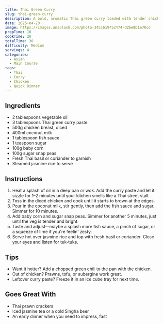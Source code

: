 ```yaml
---
title: Thai Green Curry
slug: thai-green-curry
description: A bold, aromatic Thai green curry loaded with tender chicken, sweet corn, and snap peas—all brought to life with our Chefstore curry paste.
date: 2025-04-20
image: https://images.unsplash.com/photo-1455619452474-d2be8b1e70cd
prepTime: 10
cookTime: 20
totalTime: 30
difficulty: Medium
servings: 4
categories:
  - Asian
  - Main Course
tags:
  - Thai
  - Curry
  - Chicken
  - Quick Dinner
---
```


## Ingredients

- 2 tablespoons vegetable oil
- 3 tablespoons Thai green curry paste
- 500g chicken breast, diced
- 400ml coconut milk
- 1 tablespoon fish sauce
- 1 teaspoon sugar
- 100g baby corn
- 100g sugar snap peas
- Fresh Thai basil or coriander to garnish
- Steamed jasmine rice to serve

## Instructions

1. Heat a splash of oil in a deep pan or wok. Add the curry paste and let it sizzle for 1–2 minutes until your kitchen smells like a Thai street stall.
2. Toss in the diced chicken and cook until it starts to brown at the edges.
3. Pour in the coconut milk, stir gently, then add the fish sauce and sugar. Simmer for 10 minutes.
4. Add baby corn and sugar snap peas. Simmer for another 5 minutes, just until the veg is tender and bright.
5. Taste and adjust—maybe a splash more fish sauce, a pinch of sugar, or a squeeze of lime if you're feelin' zesty.
6. Serve hot over jasmine rice and top with fresh basil or coriander. Close your eyes and listen for tuk-tuks.

## Tips

- Want it hotter? Add a chopped green chili to the pan with the chicken.
- Out of chicken? Prawns, tofu, or aubergine work great.
- Leftover curry paste? Freeze it in an ice cube tray for next time.

## Goes Great With

- Thai prawn crackers  
- Iced jasmine tea or a cold Singha beer  
- An early dinner when you need to impress, fast